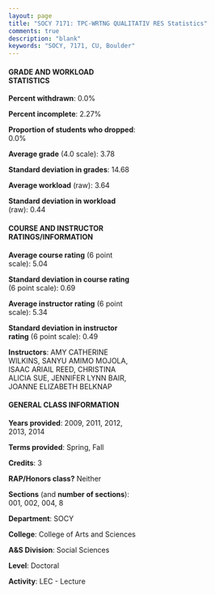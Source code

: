 ```yaml
---
layout: page
title: "SOCY 7171: TPC-WRTNG QUALITATIV RES Statistics"
comments: true
description: "blank"
keywords: "SOCY, 7171, CU, Boulder"
--- 
```

<head>
<script src="https://ajax.googleapis.com/ajax/libs/jquery/2.1.3/jquery.min.js"></script>
<script src="https://dl.dropboxusercontent.com/s/pc42nxpaw1ea4o9/highcharts.js?dl=0"></script>
<!-- <script src="../assets/js/highcharts.js"></script> -->
<style type="text/css">@font-face {
	font-family: "Bebas Neue";
	src: url(https://www.filehosting.org/file/details/544349/BebasNeue%20Regular.otf) format("opentype");
	}
	h1.Bebas { 
		font-family: "Bebas Neue", Verdana, Tahoma;
	}
</style>
</head>
<body>
	<div id="container" style="float: right; width: 45%; height: 88%; margin-left: 2.5%; margin-right: 2.5%;"></div>
	<script language="JavaScript">
		$(document).ready(function() {
		var chart = {type: 'column'};
		var title = {text: 'Grade Distribution'};
		var xAxis = {categories: ['A','B','C','D','F'],crosshair: true};
		var yAxis = {min: 0,title: {text: 'Percentage'}};
		var tooltip = {headerFormat: '<center><b><span style="font-size:20px">{point.key}</span></b></center>',
		               pointFormat: '<td style="padding:0"><b>{point.y:.1f}%</b></td>',
		               footerFormat: '</table>',shared: true,useHTML: true};
		var plotOptions = {column: {pointPadding: 0.0,borderWidth: 0}};  
		var credits = {enabled: false};var series= [{name: 'Percent',data: [86.96,13.04,0.0,0.0,0.0,]}];
		var json = {};
		json.chart = chart;
		json.title = title;
		json.tooltip = tooltip;
		json.xAxis = xAxis;
		json.yAxis = yAxis;  
		json.series = series;
		json.plotOptions = plotOptions;  
		json.credits = credits;
		$('#container').highcharts(json);
	});
	</script>
</body>
			   
#### GRADE AND WORKLOAD STATISTICS

**Percent withdrawn**: 0.0%

**Percent incomplete**: 2.27%

**Proportion of students who dropped**: 0.0%

**Average grade** (4.0 scale): 3.78

**Standard deviation in grades**: 14.68

**Average workload** (raw): 3.64

**Standard deviation in workload** (raw): 0.44

#### COURSE AND INSTRUCTOR RATINGS/INFORMATION

**Average course rating** (6 point scale): 5.04

**Standard deviation in course rating** (6 point scale): 0.69

**Average instructor rating** (6 point scale): 5.34

**Standard deviation in instructor rating** (6 point scale): 0.49

**Instructors**: AMY CATHERINE WILKINS, SANYU AMIMO MOJOLA, ISAAC ARIAIL REED, CHRISTINA ALICIA SUE, JENNIFER LYNN BAIR, JOANNE ELIZABETH BELKNAP

#### GENERAL CLASS INFORMATION

**Years provided**: 2009, 2011, 2012, 2013, 2014

**Terms provided**: Spring, Fall

**Credits**: 3

**RAP/Honors class?** Neither

**Sections** (and **number of sections**): 001, 002, 004, 8

**Department**: SOCY

**College**: College of Arts and Sciences

**A&S Division**: Social Sciences

**Level**: Doctoral

**Activity**: LEC - Lecture